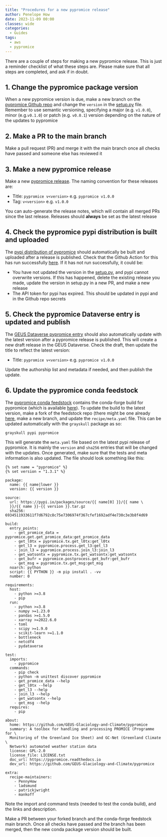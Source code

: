 ```yaml
---
title: "Procedures for a new pypromice release"
author: Penelope How
date: 2023-11-09 00:00
classes: wide
categories:
  - Guides
tags:
  - aws
  - pypromice
---
```


There are a couple of steps for making a new pypromice release. This is just a reminder checklist of what these steps are. Please make sure that all steps are completed, and ask if in doubt.

## 1. Change the pypromice package version
When a new pypromice version is due, make a new branch on the [pypromice Github repo](https://github.com/GEUS-Glaciology-and-Climate/pypromice) and change the `version` in the [setup.py](https://github.com/GEUS-Glaciology-and-Climate/pypromice/blob/main/setup.py) file. Remember to use semantic versioning, specifying a major (e.g. `v1.0.0`), minor (e.g.`v0.1.0`) or patch (e.g. `v0.0.1`) version depending on the nature of the updates to pypromice

## 2. Make a PR to the main branch
Make a pull request (PR) and merge it with the main branch once all checks have passed and someone else has reviewed it

## 3. Make a new pypromice release
Make a new [pypromice release](https://github.com/GEUS-Glaciology-and-Climate/pypromice/releases). The naming convention for these releases are:

- Title: `pypromice v<version>` e.g. `pypromice v1.0.0`
- Tag: `v<version>` e.g. `v1.0.0`

You can auto-generate the release notes, which will contain all merged PRs since the last release. Releases should **always** be set as the latest release

## 4. Check the pypromice pypi distribution is built and uploaded
The [pypi distribution of pypromice](https://pypi.org/project/pypromice/) should automatically be built and uploaded after a release is published. Check that the Github Action for this has run successfully [here](https://github.com/GEUS-Glaciology-and-Climate/pypromice/actions/workflows/pypi-publish.yml). If it has not run successfully, it could be:

- You have not updated the version in the [setup.py](https://github.com/GEUS-Glaciology-and-Climate/pypromice/blob/main/setup.py), and pypi cannot overwrite versions. If this has happened, delete the existing release you made, update the version in setup.py in a new PR, and make a new release
- The API token for pypi has expired. This should be updated in pypi and in the Github repo secrets

## 5. Check the pypromice Dataverse entry is updated and publish
The [GEUS Dataverse pypromice entry](https://doi.org/10.22008/FK2/3TSBF0) should also automatically update with the latest version after a pypromice release is published. This will create a new draft release in the GEUS Dataverse. Check the draft, then update the title to reflect the latest version:

- Title: `pypromice v<version>` e.g. `pypromice v1.0.0`

Update the authorship list and metadata if needed, and then publish the update.

## 6. Update the pypromice conda feedstock
The [pypromice conda feedstock](https://github.com/conda-forge/pypromice-feedstock) contains the conda-forge build for pypromice (which is available [here](https://anaconda.org/conda-forge/pypromice)). To update the build to the latest version, make a fork of the feedstock repo (there might be one already [here](https://github.com/GEUS-Glaciology-and-Climate/pypromice-feedstock), make a new branch, and update the `recipe/meta.yaml` file. This can be updated automatically with the `grayskull` package as so:

```
grayskull pypi pypromice
```

This will generate the `meta.yaml` file based on the latest pypi release of pypromice. It is mainly the `version` and `sha256` entries that will be changed with the updates. Once generated, make sure that the tests and meta information is also updated. The file should look something like this:

```
{% set name = "pypromice" %}
{% set version = "1.3.1" %}

package:
  name: {{ name|lower }}
  version: {{ version }}

source:
  url: https://pypi.io/packages/source/{{ name[0] }}/{{ name \
  }}/{{ name }}-{{ version }}.tar.gz
  sha256: 6934511933611f7d6792c8c75e7306974f367cfef1692adf4e730c3e3b8f4d69

build:
  entry_points:
    - get_promice_data = pypromice.get.get_promice_data:get_promice_data
    - get_l0tx = pypromice.tx.get_l0tx:get_l0tx
    - get_l3 = pypromice.process.get_l3:get_l3
    - join_l3 = pypromice.process.join_l3:join_l3
    - get_watsontx = pypromice.tx.get_watsontx:get_watsontx
    - get_bufr = pypromice.postprocess.get_bufr:get_bufr
    - get_msg = pypromice.tx.get_msg:get_msg
  noarch: python
  script: {{ PYTHON }} -m pip install . -vv
  number: 0

requirements:
  host:
    - python >=3.8
    - pip
  run:
    - python >=3.8
    - numpy >=1.23.0
    - pandas >=1.5.0
    - xarray >=2022.6.0
    - toml
    - scipy >=1.9.0
    - scikit-learn >=1.1.0
    - bottleneck
    - netcdf4
    - pydataverse

test:
  imports:
    - pypromice
  commands:
    - pip check
    - python -m unittest discover pypromice
    - get_promice_data --help
    - get_l0tx --help
    - get_l3 --help
    - join_l3 --help
    - get_watsontx --help
    - get_msg --help
  requires:
    - pip

about:
  home: https://github.com/GEUS-Glaciology-and-Climate/pypromice
  summary: A toolbox for handling and processing PROMICE (Programme for \
  Monitoring of the Greenland Ice Sheet) and GC-Net (Greenland Climate \
  Network) automated weather station data
  license: GPL-2.0
  license_file: LICENSE.txt
  doc_url: https://pypromice.readthedocs.io
  dev_url: https://github.com/GEUS-Glaciology-and-Climate/pypromice

extra:
  recipe-maintainers:
    - PennyHow
    - ladsmund
    - patrickjwright
    - mankoff
```

Note the import and command tests (needed to test the conda build), and the links and description. 

Make a PR between your forked branch and the conda-forge feedstock main branch. Once all checks have passed and the branch has been merged, then the new conda package version should be built.
